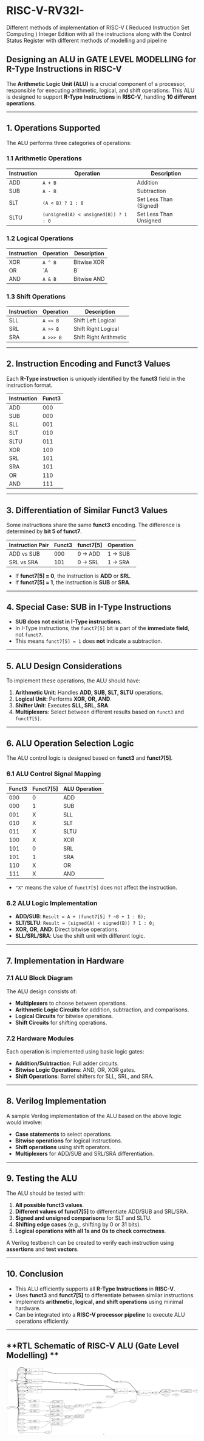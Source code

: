 # RISC-V-RV32I-
Different methods of implementation of RISC-V ( Reduced Instruction Set Computing ) Integer Edition with all the instructions along with the Control Status Register with different methods of modelling and pipeline

## **Designing an ALU in GATE LEVEL MODELLING for R-Type Instructions in RISC-V**

The **Arithmetic Logic Unit (ALU)** is a crucial component of a processor, responsible for executing arithmetic, logical, and shift operations. This ALU is designed to support **R-Type Instructions** in **RISC-V**, handling **10 different operations**.

---

## **1. Operations Supported**
The ALU performs three categories of operations:

### **1.1 Arithmetic Operations**
| Instruction | Operation                          | Description                     |
|------------|----------------------------------|---------------------------------|
| ADD        | `A + B`                          | Addition                        |
| SUB        | `A - B`                          | Subtraction                     |
| SLT        | `(A < B) ? 1 : 0`                | Set Less Than (Signed)          |
| SLTU       | `(unsigned(A) < unsigned(B)) ? 1 : 0` | Set Less Than Unsigned |

### **1.2 Logical Operations**
| Instruction | Operation  | Description          |
|------------|-----------|----------------------|
| XOR        | `A ^ B`   | Bitwise XOR         |
| OR         | `A | B`   | Bitwise OR          |
| AND        | `A & B`   | Bitwise AND         |

### **1.3 Shift Operations**
| Instruction | Operation  | Description                     |
|------------|-----------|---------------------------------|
| SLL        | `A << B`  | Shift Left Logical              |
| SRL        | `A >> B`  | Shift Right Logical             |
| SRA        | `A >>> B` | Shift Right Arithmetic          |

---

## **2. Instruction Encoding and Funct3 Values**
Each **R-Type instruction** is uniquely identified by the **funct3** field in the instruction format.

| Instruction | Funct3 |
|------------|--------|
| ADD        | 000    |
| SUB        | 000    |
| SLL        | 001    |
| SLT        | 010    |
| SLTU       | 011    |
| XOR        | 100    |
| SRL        | 101    |
| SRA        | 101    |
| OR         | 110    |
| AND        | 111    |

---

## **3. Differentiation of Similar Funct3 Values**
Some instructions share the same **funct3** encoding. The difference is determined by **bit 5 of funct7**.

| Instruction Pair | Funct3 | funct7[5] | Operation |
|-----------------|--------|-----------|-----------|
| ADD vs SUB     | 000    | 0 → ADD   | 1 → SUB   |
| SRL vs SRA     | 101    | 0 → SRL   | 1 → SRA   |

- If **funct7[5] = 0**, the instruction is **ADD** or **SRL**.
- If **funct7[5] = 1**, the instruction is **SUB** or **SRA**.

---

## **4. Special Case: SUB in I-Type Instructions**
- **SUB does not exist in I-Type instructions.**
- In I-Type instructions, the `funct7[5]` bit is part of the **immediate field**, not `funct7`.
- This means `funct7[5] = 1` does **not** indicate a subtraction.

---

## **5. ALU Design Considerations**
To implement these operations, the ALU should have:

1. **Arithmetic Unit**: Handles **ADD, SUB, SLT, SLTU** operations.
2. **Logical Unit**: Performs **XOR, OR, AND**.
3. **Shifter Unit**: Executes **SLL, SRL, SRA**.
4. **Multiplexers**: Select between different results based on `funct3` and `funct7[5]`.

---

## **6. ALU Operation Selection Logic**
The ALU control logic is designed based on **funct3** and **funct7[5]**.

### **6.1 ALU Control Signal Mapping**
| Funct3 | Funct7[5] | ALU Operation |
|--------|----------|--------------|
| 000    | 0        | ADD          |
| 000    | 1        | SUB          |
| 001    | X        | SLL          |
| 010    | X        | SLT          |
| 011    | X        | SLTU         |
| 100    | X        | XOR          |
| 101    | 0        | SRL          |
| 101    | 1        | SRA          |
| 110    | X        | OR           |
| 111    | X        | AND          |

- `"X"` means the value of `funct7[5]` does not affect the instruction.

### **6.2 ALU Logic Implementation**
- **ADD/SUB**: `Result = A + (funct7[5] ? ~B + 1 : B);`
- **SLT/SLTU**: `Result = (signed(A) < signed(B)) ? 1 : 0;`
- **XOR, OR, AND**: Direct bitwise operations.
- **SLL/SRL/SRA**: Use the shift unit with different logic.

---

## **7. Implementation in Hardware**
### **7.1 ALU Block Diagram**
The ALU design consists of:
- **Multiplexers** to choose between operations.
- **Arithmetic Logic Circuits** for addition, subtraction, and comparisons.
- **Logical Circuits** for bitwise operations.
- **Shift Circuits** for shifting operations.

### **7.2 Hardware Modules**
Each operation is implemented using basic logic gates:
- **Addition/Subtraction**: Full adder circuits.
- **Bitwise Logic Operations**: AND, OR, XOR gates.
- **Shift Operations**: Barrel shifters for SLL, SRL, and SRA.

---

## **8. Verilog Implementation**
A sample Verilog implementation of the ALU based on the above logic would involve:
- **Case statements** to select operations.
- **Bitwise operations** for logical instructions.
- **Shift operations** using shift operators.
- **Multiplexers** for ADD/SUB and SRL/SRA differentiation.

---

## **9. Testing the ALU**
The ALU should be tested with:
1. **All possible funct3 values**.
2. **Different values of funct7[5]** to differentiate ADD/SUB and SRL/SRA.
3. **Signed and unsigned comparisons** for SLT and SLTU.
4. **Shifting edge cases** (e.g., shifting by 0 or 31 bits).
5. **Logical operations with all 1s and 0s to check correctness**.

A Verilog testbench can be created to verify each instruction using **assertions** and **test vectors**.

---

## **10. Conclusion**
- This ALU efficiently supports all **R-Type Instructions** in **RISC-V**.
- Uses **funct3** and **funct7[5]** to differentiate between similar instructions.
- Implements **arithmetic, logical, and shift operations** using minimal hardware.
- Can be integrated into a **RISC-V processor pipeline** to execute ALU operations efficiently.

---

## **RTL Schematic of RISC-V ALU (Gate Level Modelling) **
![Arithemetic Logic Unit](https://github.com/SaiManojGubbala/RISC-V-RV32I/blob/main/Screenshot%20from%202025-03-11%2019-19-53.png)

